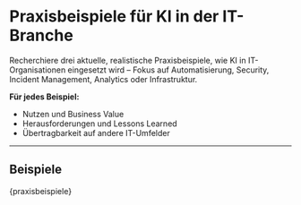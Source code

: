 # Praxisbeispiele für KI in der IT-Branche

Recherchiere drei aktuelle, realistische Praxisbeispiele, wie KI in IT-Organisationen eingesetzt wird – Fokus auf Automatisierung, Security, Incident Management, Analytics oder Infrastruktur.

**Für jedes Beispiel:**
- Nutzen und Business Value
- Herausforderungen und Lessons Learned
- Übertragbarkeit auf andere IT-Umfelder

---

## Beispiele

{praxisbeispiele}